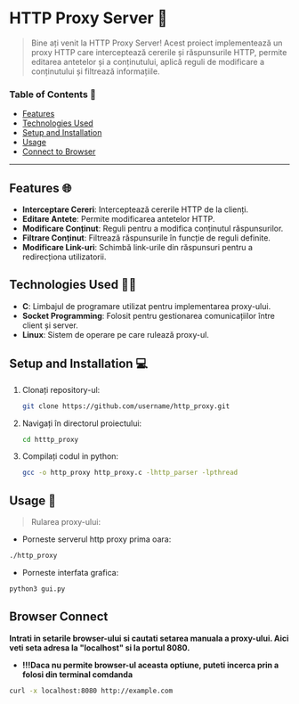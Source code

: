 # HTTP Proxy Server 🚀

> Bine ați venit la HTTP Proxy Server! Acest proiect implementează un proxy HTTP care interceptează cererile și răspunsurile HTTP, permite editarea antetelor și a conținutului, aplică reguli de modificare a conținutului și filtrează informațiile. 

### Table of Contents 📖
- [Features](#features)
- [Technologies Used](#technologies-used)
- [Setup and Installation](#setup-and-installation)
- [Usage](#usage)
- [Connect to Browser](#Browser-connect)
---

## Features 🌐

- **Interceptare Cereri**: Interceptează cererile HTTP de la clienți.
- **Editare Antete**: Permite modificarea antetelor HTTP.
- **Modificare Conținut**: Reguli pentru a modifica conținutul răspunsurilor.
- **Filtrare Conținut**: Filtrează răspunsurile în funcție de reguli definite.
- **Modificare Link-uri**: Schimbă link-urile din răspunsuri pentru a redirecționa utilizatorii.

## Technologies Used 👨‍💻

- **C**: Limbajul de programare utilizat pentru implementarea proxy-ului.
- **Socket Programming**: Folosit pentru gestionarea comunicațiilor între client și server.
- **Linux**: Sistem de operare pe care rulează proxy-ul.

## Setup and Installation 💻

1. Clonați repository-ul:
    ```bash
    git clone https://github.com/username/http_proxy.git
    ```
2. Navigați în directorul proiectului:
    ```bash
    cd htttp_proxy
    ```
3. Compilați codul in python:
    ```bash
    gcc -o http_proxy http_proxy.c -lhttp_parser -lpthread
    ```
## Usage 🧰
> Rularea proxy-ului:
- Porneste serverul http proxy prima oara:
```bash
./http_proxy
````
- Porneste interfata grafica:
```bash
python3 gui.py
```
## Browser Connect
**Intrati in setarile browser-ului si cautati setarea manuala a proxy-ului. Aici veti seta adresa la "localhost" si la portul 8080.**    
- **!!!Daca nu permite browser-ul aceasta optiune, puteti incerca prin a folosi din terminal comdanda**
```bash
curl -x localhost:8080 http://example.com
```

